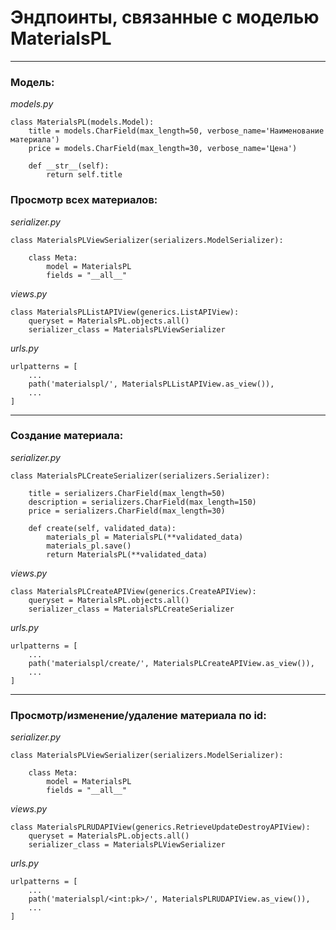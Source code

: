# Эндпоинты, связанные с моделью MaterialsPL

---

### Модель:
_models.py_
```
class MaterialsPL(models.Model):
    title = models.CharField(max_length=50, verbose_name='Наименование материала')
    price = models.CharField(max_length=30, verbose_name='Цена')

    def __str__(self):
        return self.title
```

### Просмотр всех материалов:
_serializer.py_
```
class MaterialsPLViewSerializer(serializers.ModelSerializer):

    class Meta:
        model = MaterialsPL
        fields = "__all__"
```

_views.py_
```
class MaterialsPLListAPIView(generics.ListAPIView):
    queryset = MaterialsPL.objects.all()
    serializer_class = MaterialsPLViewSerializer
```

_urls.py_
```
urlpatterns = [
    ...
    path('materialspl/', MaterialsPLListAPIView.as_view()),
    ...
]
```
---
### Создание материала:
_serializer.py_
```
class MaterialsPLCreateSerializer(serializers.Serializer):

    title = serializers.CharField(max_length=50)
    description = serializers.CharField(max_length=150)
    price = serializers.CharField(max_length=30)

    def create(self, validated_data):
        materials_pl = MaterialsPL(**validated_data)
        materials_pl.save()
        return MaterialsPL(**validated_data)
```

_views.py_
```
class MaterialsPLCreateAPIView(generics.CreateAPIView):
    queryset = MaterialsPL.objects.all()
    serializer_class = MaterialsPLCreateSerializer
```

_urls.py_
```
urlpatterns = [
    ...
    path('materialspl/create/', MaterialsPLCreateAPIView.as_view()),
    ...
]
```
---
### Просмотр/изменение/удаление материала по id:
_serializer.py_
```
class MaterialsPLViewSerializer(serializers.ModelSerializer):

    class Meta:
        model = MaterialsPL
        fields = "__all__"
```

_views.py_
```
class MaterialsPLRUDAPIView(generics.RetrieveUpdateDestroyAPIView):
    queryset = MaterialsPL.objects.all()
    serializer_class = MaterialsPLViewSerializer
```

_urls.py_
```
urlpatterns = [
    ...
    path('materialspl/<int:pk>/', MaterialsPLRUDAPIView.as_view()),
    ...
]
```